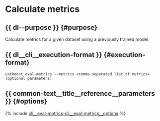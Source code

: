 # Calculate metrics

## {{ dl--purpose }} {#purpose}

Calculate metrics for a given dataset using a previously trained model.

## {{ dl__cli__execution-format }} {#execution-format}

```
catboost eval-metrics --metrics <comma-separated list of metrics> [optional parameters]
```

## {{ common-text__title__reference__parameters }} {#options}

{% include [cli__eval-metrics-cli__eval-metrics__options](../_includes/work_src/reusage/cli__eval-metrics__options.md) %}


